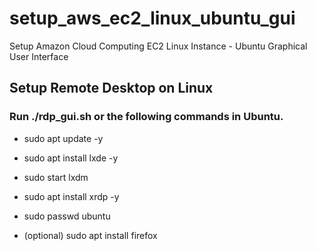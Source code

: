 # setup_aws_ec2_linux_ubuntu_gui
Setup Amazon Cloud Computing EC2 Linux Instance - Ubuntu Graphical User Interface

## Setup Remote Desktop on Linux
### Run ./rdp_gui.sh or the following commands in Ubuntu.
- sudo apt update -y 
- sudo apt install lxde -y
- sudo start lxdm
- sudo apt install xrdp -y
- sudo passwd ubuntu

- (optional) sudo apt install firefox

